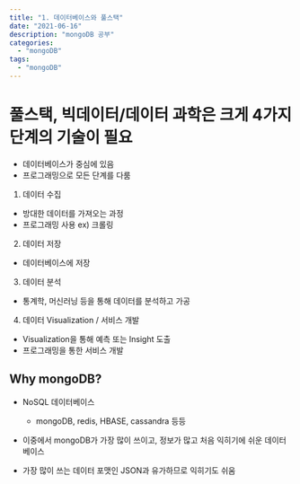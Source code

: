 ```yaml
---
title: "1. 데이터베이스와 풀스택"
date: "2021-06-16"
description: "mongoDB 공부"
categories:
  - "mongoDB"
tags:
  - "mongoDB"
---
```


# 풀스택, 빅데이터/데이터 과학은 크게 4가지 단계의 기술이 필요

- 데이터베이스가 중심에 있음
- 프로그래밍으로 모든 단계를 다룸

1. 데이터 수집
- 방대한 데이터를 가져오는 과정
- 프로그래밍 사용 ex) 크롤링

2. 데이터 저장
- 데이터베이스에 저장

3. 데이터 분석
- 통계학, 머신러닝 등을 통해 데이터를 분석하고 가공

4. 데이터 Visualization / 서비스 개발
- Visualization을 통해 예측 또는 Insight 도출
- 프로그래밍을 통한 서비스 개발

## Why mongoDB?
- NoSQL 데이터베이스
    - mongoDB, redis, HBASE, cassandra 등등
    
- 이중에서 mongoDB가 가장 많이 쓰이고, 정보가 많고 처음 익히기에 쉬운 데이터베이스
- 가장 많이 쓰는 데이터 포맷인 JSON과 유가하므로 익히기도 쉬움

